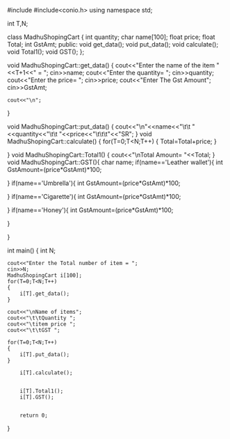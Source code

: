 #include<iostream>
#include<conio.h>
using namespace std;

int T,N;

class MadhuShopingCart
{
    int quantity;
    char name[100];
    float price;
    float Total;
    int GstAmt;
    public:
    void get_data();
    void put_data();
    void calculate();
    void Total1();
    void GST();
};



void MadhuShopingCart::get_data()
{
    cout<<"Enter the name of the item "<<T+1<<" = ";
    cin>>name;
    cout<<"Enter the quantity= ";
    cin>>quantity;
    cout<<"Enter the price= ";
    cin>>price;
    cout<<"Enter The Gst Amount";
    cin>>GstAmt;

    cout<<"\n";

}

void MadhuShopingCart::put_data()
{
    cout<<"\n"<<name<<"\t\t   "<<quantity<<"\t\t   "<<price<<"\t\t\t"<<"SR";
}
void MadhuShopingCart::calculate()
{
    for(T=0;T<N;T++)
    {
        Total=Total+price;
    }

}
void MadhuShopingCart::Total1()
{
    cout<<"\nTotal Amount= "<<Total;
}
void MadhuShopingCart::GST(){
    char name;
if(name=='Leather wallet'){
    int GstAmount=(price*GstAmt)*100;

}
if(name=='Umbrella'){
    int GstAmount=(price*GstAmt)*100;

}
if(name=='Cigarette'){
    int GstAmount=(price*GstAmt)*100;

}
if(name=='Honey'){
    int GstAmount=(price*GstAmt)*100;

}

}


int  main()
{
    int N;

    cout<<"Enter the Total number of item = ";
    cin>>N;
    MadhuShopingCart i[100];
    for(T=0;T<N;T++)
    {
        i[T].get_data();
    }

    cout<<"\nName of items";
    cout<<"\t\tQuantity ";
    cout<<"\titem price ";
    cout<<"\t\tGST ";

    for(T=0;T<N;T++)
    {
        i[T].put_data();
    }

        i[T].calculate();


        i[T].Total1();
        i[T].GST();


        return 0;

}
